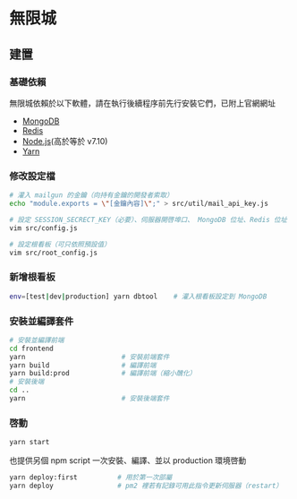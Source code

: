 # 無限城

## 建置

### 基礎依賴

無限城依賴於以下軟體，請在執行後續程序前先行安裝它們，已附上官網網址

- [MongoDB](https://www.mongodb.com/)
- [Redis](https://redis.io/)
- [Node.js](https://nodejs.org)(高於等於 v7.10)
- [Yarn](https://yarnpkg.com)

### 修改設定檔

``` sh
# 灌入 mailgun 的金鑰（向持有金鑰的開發者索取）
echo "module.exports = \"[金鑰內容]\";" > src/util/mail_api_key.js

# 設定 SESSION_SECRECT_KEY（必要）、伺服器開啓埠口、 MongoDB 位址、Redis 位址
vim src/config.js

# 設定根看板（可只依照預設值）
vim src/root_config.js
```

### 新增根看板

``` sh
env=[test|dev|production] yarn dbtool    # 灌入根看板設定到 MongoDB
```

### 安裝並編譯套件

``` sh
# 安裝並編譯前端
cd frontend
yarn                        # 安裝前端套件
yarn build                  # 編譯前端
yarn build:prod             # 編譯前端（縮小醜化）
# 安裝後端
cd ..
yarn                        # 安裝後端套件
```

### 啓動

``` sh
yarn start
```

也提供另個 npm script 一次安裝、編譯、並以 production 環境啓動

``` sh
yarn deploy:first          # 用於第一次部屬
yarn deploy                # pm2 裡若有記錄可用此指令更新伺服器（restart）
```
